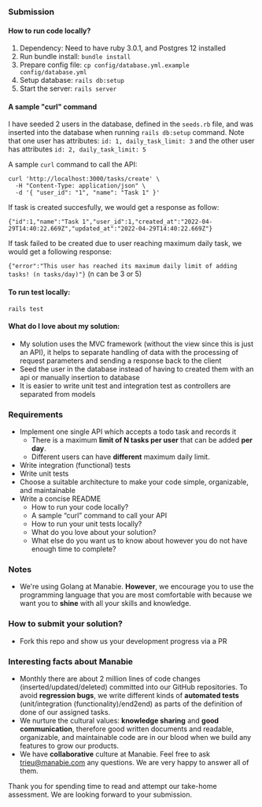 ### Submission

#### How to run code locally?

  1. Dependency: Need to have ruby 3.0.1, and Postgres 12 installed
  2. Run bundle install: `bundle install`
  3. Prepare config file: `cp config/database.yml.example config/database.yml`
  4. Setup database: `rails db:setup`
  5. Start the server: `rails server`

#### A sample "curl" command

  I have seeded 2 users in the database, defined in the `seeds.rb` file, and was inserted into the database when running `rails db:setup` command. 
  Note that one user has attributes: `id: 1, daily_task_limit: 3` and the other user has attributes `id: 2, daily_task_limit: 5`

  A sample `curl` command to call the API: 

    curl 'http://localhost:3000/tasks/create' \
      -H "Content-Type: application/json" \
      -d '{ "user_id": "1", "name": "Task 1" }'

  If task is created succesfully, we would get a response as follow:
  
  `{"id":1,"name":"Task 1","user_id":1,"created_at":"2022-04-29T14:40:22.669Z","updated_at":"2022-04-29T14:40:22.669Z"}`

  If task failed to be created due to user reaching maximum daily task, we would get a following response:

  `{"error":"This user has reached its maximum daily limit of adding tasks! (n tasks/day)"}` (n can be 3 or 5)

#### To run test locally:

  `rails test`

#### What do I love about my solution:

   - My solution uses the MVC framework (without the view since this is just an API), it helps to separate handling of data with the processing of request parameters and sending a response back to the client
   - Seed the user in the database instead of having to created them with an api or manually insertion to database
   - It is easier to write unit test and integration test as controllers are separated from models



### Requirements

- Implement one single API which accepts a todo task and records it
  - There is a maximum **limit of N tasks per user** that can be added **per day**.
  - Different users can have **different** maximum daily limit.
- Write integration (functional) tests
- Write unit tests
- Choose a suitable architecture to make your code simple, organizable, and maintainable
- Write a concise README
  - How to run your code locally?
  - A sample “curl” command to call your API
  - How to run your unit tests locally?
  - What do you love about your solution?
  - What else do you want us to know about however you do not have enough time to complete?

### Notes

- We're using Golang at Manabie. **However**, we encourage you to use the programming language that you are most comfortable with because we want you to **shine** with all your skills and knowledge.

### How to submit your solution?

- Fork this repo and show us your development progress via a PR

### Interesting facts about Manabie

- Monthly there are about 2 million lines of code changes (inserted/updated/deleted) committed into our GitHub repositories. To avoid **regression bugs**, we write different kinds of **automated tests** (unit/integration (functionality)/end2end) as parts of the definition of done of our assigned tasks.
- We nurture the cultural values: **knowledge sharing** and **good communication**, therefore good written documents and readable, organizable, and maintainable code are in our blood when we build any features to grow our products.
- We have **collaborative** culture at Manabie. Feel free to ask trieu@manabie.com any questions. We are very happy to answer all of them.

Thank you for spending time to read and attempt our take-home assessment. We are looking forward to your submission.
